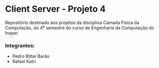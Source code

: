 # Client Server - Projeto 4
Repositório destinado aos projetos da disciplina Camada Física da Computação, do 4⁰ semestre do curso de Engenharia da Computação do Insper.

### Integrantes:
- Pedro Bittar Barão
- Rafael Katri
